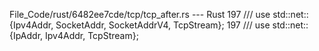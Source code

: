 File_Code/rust/6482ee7cde/tcp/tcp_after.rs --- Rust
197     /// use std::net::{Ipv4Addr, SocketAddr, SocketAddrV4, TcpStream};                                                                                   197     /// use std::net::{IpAddr, Ipv4Addr, TcpStream};

